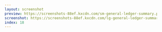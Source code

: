 ```yaml
---
layout: screenshot
preview: https://screenshots-88ef.kxcdn.com/sm-general-ledger-summary.png
screenshot: https://screenshots-88ef.kxcdn.com/lg-general-ledger-summary.png
index: 18
---
```

